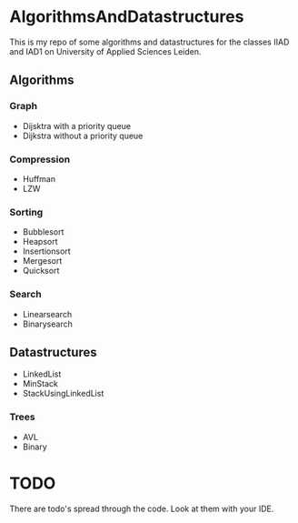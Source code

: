 # AlgorithmsAndDatastructures
This is my repo of some algorithms and datastructures for the classes IIAD and IAD1 on University of Applied Sciences Leiden.

## Algorithms

### Graph
- Dijsktra with a priority queue
- Dijkstra without a priority queue 

### Compression
- Huffman
- LZW

### Sorting
- Bubblesort
- Heapsort
- Insertionsort
- Mergesort
- Quicksort

### Search
- Linearsearch
- Binarysearch



## Datastructures

- LinkedList
- MinStack
- StackUsingLinkedList

### Trees
- AVL 
- Binary




# TODO
There are todo's spread through the code. Look at them with your IDE. 


